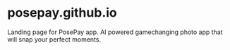 # posepay.github.io
Landing page for PosePay app. AI powered gamechanging photo app that will snap your perfect moments.
